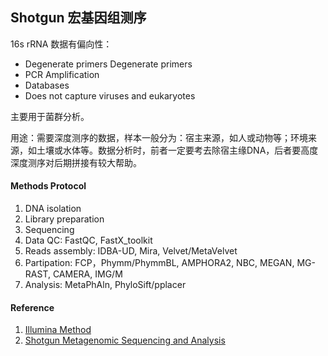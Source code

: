 ## Shotgun 宏基因组测序

16s rRNA 数据有偏向性：

- Degenerate primers Degenerate primers
- PCR Amplification
- Databases
- Does not capture viruses and eukaryotes

主要用于菌群分析。


用途：需要深度测序的数据，样本一般分为：宿主来源，如人或动物等；环境来源，如土壤或水体等。数据分析时，前者一定要考去除宿主缘DNA，后者要高度深度测序对后期拼接有较大帮助。

#### Methods Protocol

1. DNA isolation
2. Library preparation
3. Sequencing
4. Data QC: FastQC, FastX_toolkit
5. Reads assembly: IDBA-UD, Mira, Velvet/MetaVelvet
6. Partipation: FCP，Phymm/PhymmBL, AMPHORA2, NBC, MEGAN, MG-RAST, CAMERA, IMG/M
7. Analysis: MetaPhAln, PhyloSift/pplacer


#### Reference

1. [Illumina Method](http://applications.illumina.com/applications/microbiology/microbial-sequencing-methods/shotgun-metagenomic-sequencing.html)
2. [Shotgun Metagenomic Sequencing and Analysis](http://hmpdacc.org/doc/d1.s2.t2%20-%20Makedonka%20Mitreva%20-%20WGS%20at%20WashU.pdf)